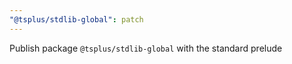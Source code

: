 ```yaml
---
"@tsplus/stdlib-global": patch
---
```


Publish package `@tsplus/stdlib-global` with the standard prelude
